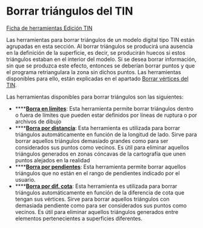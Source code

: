 # Borrar triángulos del TIN

[Ficha de herramientas Edición TIN](/mdtopx/fichas-de-herramientas/ficha-de-herramientas-edicion-tin/)

Las herramientas para borrar triángulos de un modelo digital tipo TIN están agrupadas en esta sección. Al borrar triángulos se producirá una ausencia en la definición de la superficie, es decir, se producirán huecos si estos triángulos estaban en el interior del modelo. Si se desea borrar información, sin que se produzca este efecto, entonces se deberían borrar puntos y que el programa retriangulara la zona sin dichos puntos. Las herramientas disponibles para ello, están explicadas en el apartado [Borrar vértices del TIN](borra-vertices-del-tin.md).

Las herramientas disponibles para borrar triángulos son las siguientes:

* ****[**Borra en límites**](../../herramientas-de-edicion-de-la-triangulacion/borrar-fuera-o-dentro-de-limites.md): Esta herramienta permite borrar triángulos dentro o fuera de límites que pueden estar definidos por líneas de ruptura o por archivos de dibujo
* ****[**Borra por distancia**](../../herramientas-de-edicion-de-la-triangulacion/tamano-de-los-lados.md): Esta herramienta es utilizada para borrar triángulos automáticamente en función de la longitud de lado. Sirve para borrar aquellos triángulos demasiado grandes como para ser considerados sus puntos como vecinos. Es útil para eliminar aquellos triángulos generados en zonas cóncavas de la cartografía que unen puntos alejados en la realidad
* ****[**Borra por pendientes**](../../herramientas-de-edicion-de-la-triangulacion/borrar-triangulos-por-pendientes.md): Esta herramienta permite borrar aquellos triángulos que no están en el rango de pendientes indicado por el usuario.
* ****[**Borra por dif. cota**](../../herramientas-de-edicion-de-la-triangulacion/borrar-triangulos-por-diferencia-de-cota.md): Esta herramienta es utilizada para borrar triángulos automáticamente en función de la diferencia de cota que tengan sus vértices. Sirve para borrar aquellos triángulos con demasiada pendiente como para ser considerados sus puntos como vecinos. Es útil para eliminar aquellos triángulos generados entre elementos pertenecientes a superficies diferentes.
